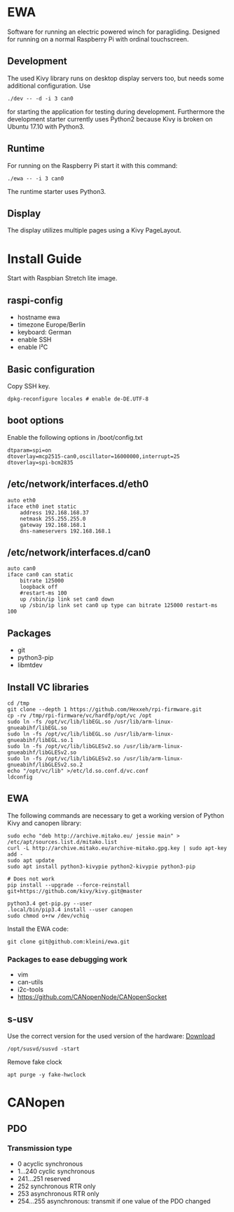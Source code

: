# EWA

Software for running an electric powered winch for paragliding. Designed for running on a normal Raspberry Pi with
ordinal touchscreen.

## Development

The used Kivy library runs on desktop display servers too, but needs some additional configuration. Use

    ./dev -- -d -i 3 can0

for starting the application for testing during development. Furthermore the development starter currently uses Python2
because Kivy is broken on Ubuntu 17.10 with Python3.

## Runtime

For running on the Raspberry Pi start it with this command:

    ./ewa -- -i 3 can0

The runtime starter uses Python3.

## Display

The display utilizes multiple pages using a Kivy PageLayout.

# Install Guide

Start with Raspbian Stretch lite image.

## raspi-config

* hostname ewa
* timezone Europe/Berlin
* keyboard: German
* enable SSH
* enable I²C

## Basic configuration

Copy SSH key.

    dpkg-reconfigure locales # enable de-DE.UTF-8

## boot options

Enable the following options in /boot/config.txt

    dtparam=spi=on
    dtoverlay=mcp2515-can0,oscillator=16000000,interrupt=25
    dtoverlay=spi-bcm2835

## /etc/network/interfaces.d/eth0

    auto eth0
    iface eth0 inet static
        address 192.168.168.37
        netmask 255.255.255.0
        gateway 192.168.168.1
        dns-nameservers 192.168.168.1

## /etc/network/interfaces.d/can0

    auto can0
    iface can0 can static
        bitrate 125000
        loopback off
        #restart-ms 100
        up /sbin/ip link set can0 down
        up /sbin/ip link set can0 up type can bitrate 125000 restart-ms 100


## Packages

* git
* python3-pip
* libmtdev

## Install VC libraries

    cd /tmp
    git clone --depth 1 https://github.com/Hexxeh/rpi-firmware.git
    cp -rv /tmp/rpi-firmware/vc/hardfp/opt/vc /opt
    sudo ln -fs /opt/vc/lib/libEGL.so /usr/lib/arm-linux-gnueabihf/libEGL.so
    sudo ln -fs /opt/vc/lib/libEGL.so /usr/lib/arm-linux-gnueabihf/libEGL.so.1
    sudo ln -fs /opt/vc/lib/libGLESv2.so /usr/lib/arm-linux-gnueabihf/libGLESv2.so
    sudo ln -fs /opt/vc/lib/libGLESv2.so /usr/lib/arm-linux-gnueabihf/libGLESv2.so.2
    echo "/opt/vc/lib" >/etc/ld.so.conf.d/vc.conf
    ldconfig

## EWA

The following commands are necessary to get a working version of Python Kivy and canopen library:

    sudo echo "deb http://archive.mitako.eu/ jessie main" > /etc/apt/sources.list.d/mitako.list
    curl -L http://archive.mitako.eu/archive-mitako.gpg.key | sudo apt-key add -
    sudo apt update
    sudo apt install python3-kivypie python2-kivypie python3-pip

    # Does not work
    pip install --upgrade --force-reinstall git+https://github.com/kivy/kivy.git@master

    python3.4 get-pip.py --user
    .local/bin/pip3.4 install --user canopen
    sudo chmod o+rw /dev/vchiq

Install the EWA code:

    git clone git@github.com:kleini/ewa.git

### Packages to ease debugging work

* vim
* can-utils
* i2c-tools
* https://github.com/CANopenNode/CANopenSocket

## s-usv

Use the correct version for the used version of the hardware:
[Download](https://shop.olmatic.de/de/content/7-downloads) 

    /opt/susvd/susvd -start

Remove fake clock

    apt purge -y fake-hwclock

# CANopen

## PDO

### Transmission type

 * 0 acyclic synchronous
 * 1...240 cyclic synchronous
 * 241...251 reserved
 * 252 synchronous RTR only
 * 253 asynchronous RTR only
 * 254...255 asynchronous: transmit if one value of the PDO changed

